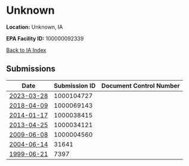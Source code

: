 # Unknown

**Location:** Unknown, IA

**EPA Facility ID:** 100000092339

[Back to IA Index](../../index.md)

## Submissions

| Date | Submission ID | Document Control Number |
|------|--------------|-------------------------|
| [2023-03-28](submissions/1000104727.md) | 1000104727 |  |
| [2018-04-09](submissions/1000069143.md) | 1000069143 |  |
| [2014-01-17](submissions/1000038415.md) | 1000038415 |  |
| [2013-04-25](submissions/1000034121.md) | 1000034121 |  |
| [2009-06-08](submissions/1000004560.md) | 1000004560 |  |
| [2004-06-14](submissions/31641.md) | 31641 |  |
| [1999-06-21](submissions/7397.md) | 7397 |  |
